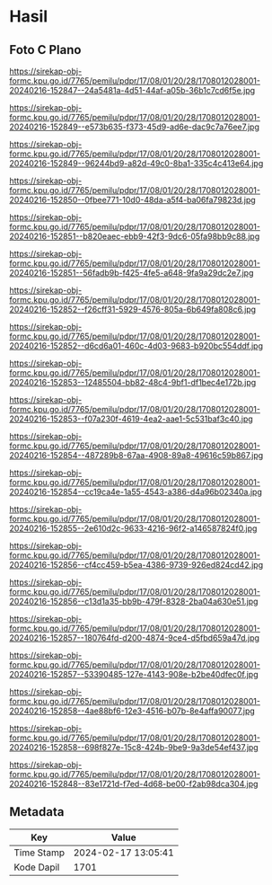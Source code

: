 # Hasil

## Foto C Plano

https://sirekap-obj-formc.kpu.go.id/7765/pemilu/pdpr/17/08/01/20/28/1708012028001-20240216-152847--24a5481a-4d51-44af-a05b-36b1c7cd6f5e.jpg

https://sirekap-obj-formc.kpu.go.id/7765/pemilu/pdpr/17/08/01/20/28/1708012028001-20240216-152849--e573b635-f373-45d9-ad6e-dac9c7a76ee7.jpg

https://sirekap-obj-formc.kpu.go.id/7765/pemilu/pdpr/17/08/01/20/28/1708012028001-20240216-152849--96244bd9-a82d-49c0-8ba1-335c4c413e64.jpg

https://sirekap-obj-formc.kpu.go.id/7765/pemilu/pdpr/17/08/01/20/28/1708012028001-20240216-152850--0fbee771-10d0-48da-a5f4-ba06fa79823d.jpg

https://sirekap-obj-formc.kpu.go.id/7765/pemilu/pdpr/17/08/01/20/28/1708012028001-20240216-152851--b820eaec-ebb9-42f3-9dc6-05fa98bb9c88.jpg

https://sirekap-obj-formc.kpu.go.id/7765/pemilu/pdpr/17/08/01/20/28/1708012028001-20240216-152851--56fadb9b-f425-4fe5-a648-9fa9a29dc2e7.jpg

https://sirekap-obj-formc.kpu.go.id/7765/pemilu/pdpr/17/08/01/20/28/1708012028001-20240216-152852--f26cff31-5929-4576-805a-6b649fa808c6.jpg

https://sirekap-obj-formc.kpu.go.id/7765/pemilu/pdpr/17/08/01/20/28/1708012028001-20240216-152852--d6cd6a01-460c-4d03-9683-b920bc554ddf.jpg

https://sirekap-obj-formc.kpu.go.id/7765/pemilu/pdpr/17/08/01/20/28/1708012028001-20240216-152853--12485504-bb82-48c4-9bf1-df1bec4e172b.jpg

https://sirekap-obj-formc.kpu.go.id/7765/pemilu/pdpr/17/08/01/20/28/1708012028001-20240216-152853--f07a230f-4619-4ea2-aae1-5c531baf3c40.jpg

https://sirekap-obj-formc.kpu.go.id/7765/pemilu/pdpr/17/08/01/20/28/1708012028001-20240216-152854--487289b8-67aa-4908-89a8-49616c59b867.jpg

https://sirekap-obj-formc.kpu.go.id/7765/pemilu/pdpr/17/08/01/20/28/1708012028001-20240216-152854--cc19ca4e-1a55-4543-a386-d4a96b02340a.jpg

https://sirekap-obj-formc.kpu.go.id/7765/pemilu/pdpr/17/08/01/20/28/1708012028001-20240216-152855--2e610d2c-9633-4216-96f2-a146587824f0.jpg

https://sirekap-obj-formc.kpu.go.id/7765/pemilu/pdpr/17/08/01/20/28/1708012028001-20240216-152856--cf4cc459-b5ea-4386-9739-926ed824cd42.jpg

https://sirekap-obj-formc.kpu.go.id/7765/pemilu/pdpr/17/08/01/20/28/1708012028001-20240216-152856--c13d1a35-bb9b-479f-8328-2ba04a630e51.jpg

https://sirekap-obj-formc.kpu.go.id/7765/pemilu/pdpr/17/08/01/20/28/1708012028001-20240216-152857--180764fd-d200-4874-9ce4-d5fbd659a47d.jpg

https://sirekap-obj-formc.kpu.go.id/7765/pemilu/pdpr/17/08/01/20/28/1708012028001-20240216-152857--53390485-127e-4143-908e-b2be40dfec0f.jpg

https://sirekap-obj-formc.kpu.go.id/7765/pemilu/pdpr/17/08/01/20/28/1708012028001-20240216-152858--4ae88bf6-12e3-4516-b07b-8e4affa90077.jpg

https://sirekap-obj-formc.kpu.go.id/7765/pemilu/pdpr/17/08/01/20/28/1708012028001-20240216-152858--698f827e-15c8-424b-9be9-9a3de54ef437.jpg

https://sirekap-obj-formc.kpu.go.id/7765/pemilu/pdpr/17/08/01/20/28/1708012028001-20240216-152848--83e1721d-f7ed-4d68-be00-f2ab98dca304.jpg


## Metadata

| Key        | Value               |
| ---------- | ------------------- |
| Time Stamp | 2024-02-17 13:05:41 |
| Kode Dapil | 1701                |



